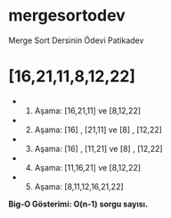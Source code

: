# mergesortodev
Merge Sort Dersinin Ödevi Patikadev

# [16,21,11,8,12,22]
* 1. Aşama: [16,21,11] ve [8,12,22]
* 2. Aşama: [16] , [21,11] ve [8] , [12,22]
* 3. Aşama: [16] , [11,21] ve [8] , [12,22]
* 4. Aşama: [11,16,21] ve [8,12,22]
* 5. Aşama: [8,11,12,16,21,22] 


**Big-O Gösterimi: O(n-1) sorgu sayısı.**